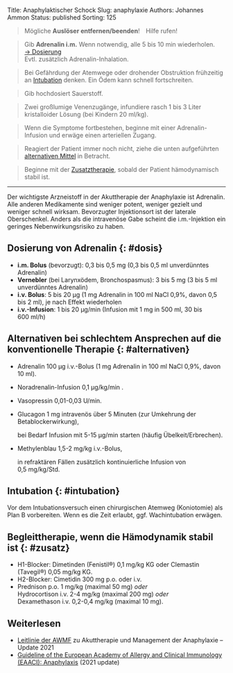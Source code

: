 Title: Anaphylaktischer Schock
Slug: anaphylaxie
Authors: Johannes Ammon
Status: published
Sorting: 125

> Mögliche <strong>Auslöser entfernen/&ZeroWidthSpace;beenden</strong>!&emsp;Hilfe&nbsp;rufen!

> Gib **Adrenalin i.m.** Wenn notwendig, alle 5 bis 10&nbsp;min wiederholen. [&rarr;&nbsp;Dosierung](#dosis) <br/>
> Evtl. zusätzlich Adrenalin-Inhalation.

> Bei Gefährdung der Atemwege oder drohender Obstruktion frühzeitig an [Intubation](#intubation) denken. Ein Ödem kann schnell fortschreiten.

> Gib hochdosiert Sauerstoff.

> Zwei großlumige Venenzugänge, infundiere rasch 1 bis 3 Liter kristalloider Lösung (bei Kindern 20&nbsp;ml/kg).

> Wenn die Symptome fortbestehen, beginne mit einer Adrenalin-Infusion und erwäge einen arteriellen Zugang.

> Reagiert der Patient immer noch nicht, ziehe die unten aufgeführten [alternativen Mittel](#alternativen) in Betracht.

> Beginne mit der [Zusatztherapie](#zusatz), sobald der Patient hämodynamisch stabil ist.

------------------------------------------------------------
Der wichtigste Arzneistoff in der Akuttherapie der Anaphylaxie ist Adrenalin. Alle anderen Medikamente sind weniger potent, weniger gezielt und weniger schnell wirksam. Bevorzugter Injektionsort ist der laterale Oberschenkel. Anders als die intravenöse Gabe scheint die i.m.-Injektion ein geringes Nebenwirkungsrisiko zu haben.

## Dosierung von Adrenalin {: #dosis}

- **i.m. Bolus** (bevorzugt): 0,3 bis 0,5&nbsp;mg (0,3 bis 0,5&nbsp;ml unverdünntes Adrenalin)
- **Vernebler** (bei Larynxödem, Bronchospasmus): 3 bis 5&nbsp;mg (3 bis 5&nbsp;ml unverdünntes Adrenalin)
- **i.v. Bolus**: 5 bis 20&nbsp;µg (1&nbsp;mg Adrenalin in 100&nbsp;ml NaCl 0,9%, davon 0,5 bis 2&nbsp;ml), je nach Effekt wiederholen
- **i.v.-Infusion**: 1 bis 20&nbsp;µg/min (Infusion mit 1&nbsp;mg in 500&nbsp;ml, 30 bis 600&nbsp;ml/h)

## Alternativen bei schlechtem Ansprechen auf die konventionelle Therapie {: #alternativen}

- Adrenalin 100&nbsp;µg i.v.-Bolus (1&nbsp;mg Adrenalin in 100&nbsp;ml NaCl 0,9%, davon 10&nbsp;ml).
- Noradrenalin-Infusion <a class="doselink"
    data-substanz="Noradrenalin"
    data-dosierung="0.1">
    0,1&nbsp;µg/kg/min
</a>.
- Vasopressin 0,01-0,03&nbsp;U/min.
- Glucagon 1&nbsp;mg intravenös über 5&nbsp;Minuten (zur Umkehrung der Betablockerwirkung),

    bei Bedarf Infusion mit 5-15&nbsp;µg/min starten (häufig Übelkeit/Erbrechen).

- Methylenblau 1,5-2&nbsp;mg/kg i.v.-Bolus,

    in refraktären Fällen zusätzlich kontinuierliche Infusion von 0,5&nbsp;mg/kg/Std.

## Intubation {: #intubation}

Vor dem Intubationsversuch einen chirurgischen Atemweg (Koniotomie) als Plan B vorbereiten. Wenn es die Zeit erlaubt, ggf. Wachintubation erwägen.

## Begleittherapie, wenn die Hämodynamik stabil ist {: #zusatz}

- H1-Blocker: Dimetinden (Fenistil&reg;) 0,1&nbsp;mg/kg KG oder Clemastin (Tavegil&reg;) 0,05&nbsp;mg/kg KG.
- H2-Blocker: Cimetidin 300&nbsp;mg p.o. oder i.v.
- Prednison p.o. 1&nbsp;mg/kg (maximal 50&nbsp;mg) *oder*<br>
  Hydrocortison i.v. 2-4&nbsp;mg/kg (maximal 200&nbsp;mg) *oder*<br>
  Dexamethason i.v. 0,2-0,4&nbsp;mg/kg (maximal 10&nbsp;mg).

## Weiterlesen

- [Leitlinie der AWMF](https://www.ncbi.nlm.nih.gov/pmc/articles/PMC7878028/pdf/15007_2020_Article_4750.pdf "Leitlinie zu Akuttherapie und Management der Anaphylaxie – Update 2021") zu Akuttherapie und Management der Anaphylaxie – Update 2021
- [Guideline of the European Academy of Allergy and Clinical Immunology (EAACI): Anaphylaxis](https://onlinelibrary.wiley.com/doi/10.1111/all.15032) (2021 update)
